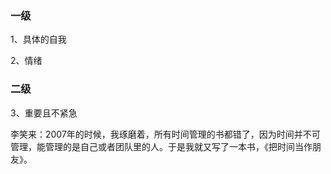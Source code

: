 ### 一级 

1、具体的自我

2、情绪

### 二级

3、重要且不紧急

李笑来：2007年的时候，我琢磨着，所有时间管理的书都错了，因为时间并不可管理，能管理的是自己或者团队里的人。于是我就又写了一本书，《把时间当作朋友》。